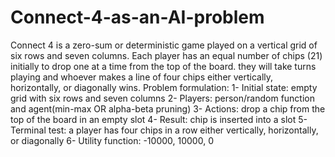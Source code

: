 # Connect-4-as-an-AI-problem
Connect 4 is a zero-sum or deterministic game played on a vertical grid of six rows and seven columns. Each player has an equal number of chips (21) initially to drop one at a time from the top of the board. they will take turns playing and whoever makes a line of four chips either vertically, horizontally, or diagonally wins.
Problem formulation: 1- Initial state: empty grid with six rows and seven columns 2- Players: person/random function and agent(min-max OR alpha-beta pruning) 3- Actions: drop a chip from the top of the board in an empty slot
4- Result: chip is inserted into a slot 5- Terminal test: a player has four chips in a row either vertically, horizontally, or diagonally 6- Utility function: -10000, 10000, 0

